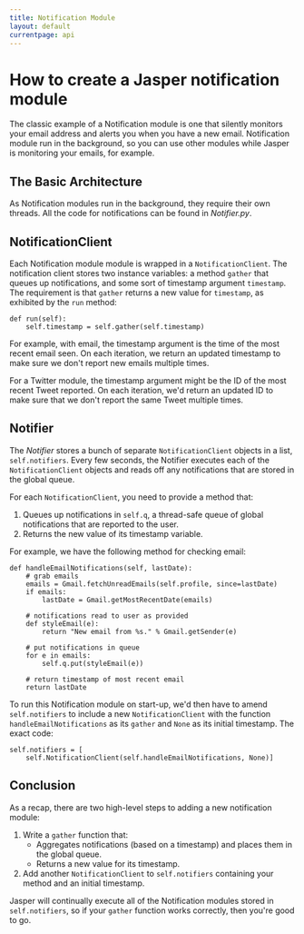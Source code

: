 ```yaml
---
title: Notification Module
layout: default
currentpage: api
---
```


How to create a Jasper notification module
===

The classic example of a Notification module is one that silently monitors your email address and alerts you when you have a new email. Notification module run in the background, so you can use other modules while Jasper is monitoring your emails, for example.


## The Basic Architecture

As Notification modules run in the background, they require their own threads. All the code for notifications can be found in _Notifier.py_.

## NotificationClient

Each Notification module module is wrapped in a `NotificationClient`. The notification client stores two instance variables: a method `gather` that queues up notifications, and some sort of timestamp argument `timestamp`. The requirement is that `gather` returns a new value for `timestamp`, as exhibited by the `run` method:

```
def run(self):
    self.timestamp = self.gather(self.timestamp)
```

For example, with email, the timestamp argument is the time of the most recent email seen. On each iteration, we return an updated timestamp to make sure we don't report new emails multiple times.

For a Twitter module, the timestamp argument might be the ID of the most recent Tweet reported. On each iteration, we'd return an updated ID to make sure that we don't report the same Tweet multiple times.

## Notifier

The _Notifier_ stores a bunch of separate `NotificationClient` objects in a list, `self.notifiers`. Every few seconds, the Notifier executes each of the `NotificationClient` objects and reads off any notifications that are stored in the global queue.

For each `NotificationClient`, you need to provide a method that:

1. Queues up notifications in `self.q`, a thread-safe queue of global notifications that are reported to the user.
2. Returns the new value of its timestamp variable.

For example, we have the following method for checking email:

```
def handleEmailNotifications(self, lastDate):
    # grab emails
    emails = Gmail.fetchUnreadEmails(self.profile, since=lastDate)
    if emails:
        lastDate = Gmail.getMostRecentDate(emails)

    # notifications read to user as provided
    def styleEmail(e):
        return "New email from %s." % Gmail.getSender(e)

    # put notifications in queue
    for e in emails:
        self.q.put(styleEmail(e))

    # return timestamp of most recent email
    return lastDate
```

To run this Notification module on start-up, we'd then have to amend `self.notifiers` to include a new `NotificationClient` with the function `handleEmailNotifications` as its `gather` and `None` as its initial timestamp. The exact code:

```
self.notifiers = [
    self.NotificationClient(self.handleEmailNotifications, None)]
```

## Conclusion

As a recap, there are two high-level steps to adding a new notification module:

1. Write a `gather` function that:
    - Aggregates notifications (based on a timestamp) and places them in the global queue.
    - Returns a new value for its timestamp.
2. Add another `NotificationClient` to `self.notifiers` containing your method and an initial timestamp.

Jasper will continually execute all of the Notification modules stored in `self.notifiers`, so if your `gather` function works correctly, then you're good to go.
